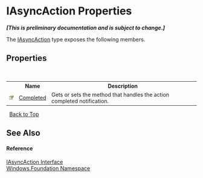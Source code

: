 # IAsyncAction Properties
 _**\[This is preliminary documentation and is subject to change.\]**_

The <a href="T_Windows_Foundation_IAsyncAction">IAsyncAction</a> type exposes the following members.


## Properties
&nbsp;<table><tr><th></th><th>Name</th><th>Description</th></tr><tr><td>![Public property](media/pubproperty.gif "Public property")</td><td><a href="P_Windows_Foundation_IAsyncAction_Completed">Completed</a></td><td>
Gets or sets the method that handles the action completed notification.</td></tr></table>&nbsp;
<a href="#iasyncaction-properties">Back to Top</a>

## See Also


#### Reference
<a href="T_Windows_Foundation_IAsyncAction">IAsyncAction Interface</a><br /><a href="N_Windows_Foundation">Windows.Foundation Namespace</a><br />